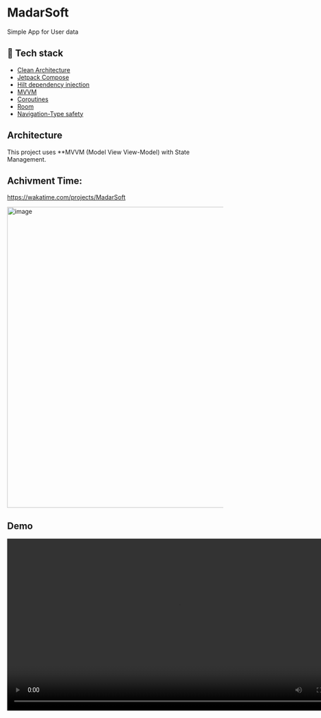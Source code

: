 # MadarSoft
Simple App for User data
 ## :rocket: Tech stack
- [Clean Architecture](https://blog.cleancoder.com/uncle-bob/2012/08/13/the-clean-architecture.html)
- [Jetpack Compose](https://developer.android.com/jetpack/compose?gclid=CjwKCAiAzKqdBhAnEiwAePEjktk3ROIIxTqejhHWkDEwSaQqoE6GgrNHM8iYKw8xHx5SPPDu0oJ_DxoC8LYQAvD_BwE&gclsrc=aw.ds)
- [Hilt dependency injection](https://developer.android.com/training/dependency-injection/hilt-jetpack)
- [MVVM](https://en.wikipedia.org/wiki/Model%E2%80%93view%E2%80%93viewmodel)
- [Coroutines](https://developer.android.com/kotlin/coroutines)
- [Room](https://developer.android.com/jetpack/androidx/releases/room)
- [Navigation-Type safety](https://developer.android.com/guide/navigation/design/type-safety)


## Architecture 
This project uses **MVVM (Model View View-Model) with State Management.
<div align="center">

</div>

## Achivment Time:
 https://wakatime.com/projects/MadarSoft
 
<img width="700" alt="image" src="https://github.com/user-attachments/assets/cc4bf4d5-8431-47a1-88b9-21fff45cda56" />

 ## Demo

 <video src="https://github.com/user-attachments/assets/7cb63d98-9f8d-4a67-8764-72327cc285fd" height = "400"/>


